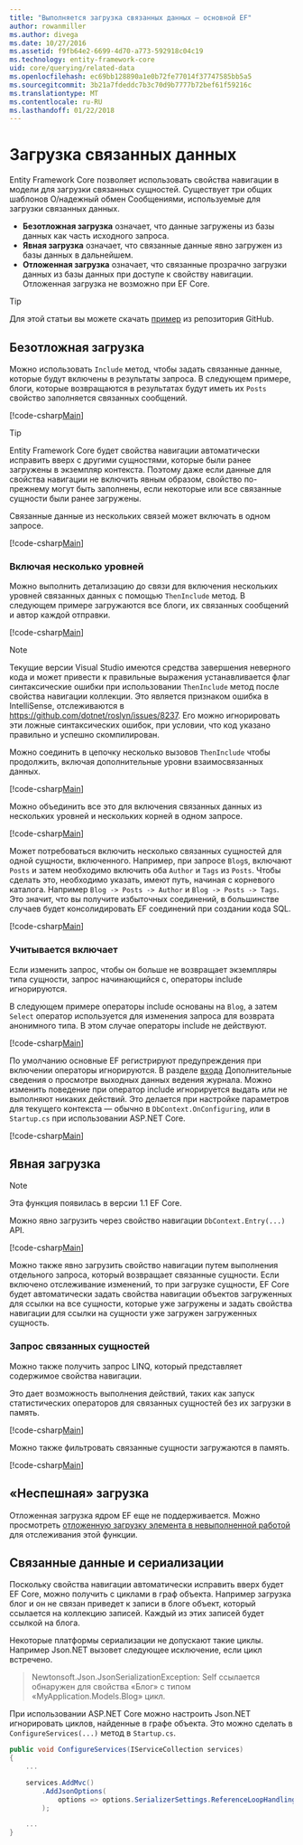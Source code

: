 ```yaml
---
title: "Выполняется загрузка связанных данных — основной EF"
author: rowanmiller
ms.author: divega
ms.date: 10/27/2016
ms.assetid: f9fb64e2-6699-4d70-a773-592918c04c19
ms.technology: entity-framework-core
uid: core/querying/related-data
ms.openlocfilehash: ec69bb128890a1e0b72fe77014f37747585bb5a5
ms.sourcegitcommit: 3b21a7fdeddc7b3c70d9b7777b72bef61f59216c
ms.translationtype: MT
ms.contentlocale: ru-RU
ms.lasthandoff: 01/22/2018
---
```

# <a name="loading-related-data"></a>Загрузка связанных данных

Entity Framework Core позволяет использовать свойства навигации в модели для загрузки связанных сущностей. Существует три общих шаблонов O/надежный обмен Сообщениями, используемые для загрузки связанных данных.
* **Безотложная загрузка** означает, что данные загружены из базы данных как часть исходного запроса.
* **Явная загрузка** означает, что связанные данные явно загружен из базы данных в дальнейшем.
* **Отложенная загрузка** означает, что связанные прозрачно загрузки данных из базы данных при доступе к свойству навигации. Отложенная загрузка не возможно при EF Core.

> [!TIP]  
> Для этой статьи вы можете скачать [пример](https://github.com/aspnet/EntityFramework.Docs/tree/master/samples/core/Querying) из репозитория GitHub.

## <a name="eager-loading"></a>Безотложная загрузка

Можно использовать `Include` метод, чтобы задать связанные данные, которые будут включены в результаты запроса. В следующем примере, блоги, которые возвращаются в результатах будут иметь их `Posts` свойство заполняется связанных сообщений.

[!code-csharp[Main](../../../samples/core/Querying/Querying/RelatedData/Sample.cs#SingleInclude)]

> [!TIP]  
> Entity Framework Core будет свойства навигации автоматически исправить вверх с другими сущностями, которые были ранее загружены в экземпляр контекста. Поэтому даже если данные для свойства навигации не включить явным образом, свойство по-прежнему могут быть заполнены, если некоторые или все связанные сущности были ранее загружены.


Связанные данные из нескольких связей может включать в одном запросе.

[!code-csharp[Main](../../../samples/core/Querying/Querying/RelatedData/Sample.cs#MultipleIncludes)]

### <a name="including-multiple-levels"></a>Включая несколько уровней

Можно выполнить детализацию до связи для включения нескольких уровней связанных данных с помощью `ThenInclude` метод. В следующем примере загружаются все блоги, их связанных сообщений и автор каждой отправки.

[!code-csharp[Main](../../../samples/core/Querying/Querying/RelatedData/Sample.cs#SingleThenInclude)]

> [!NOTE]  
> Текущие версии Visual Studio имеются средства завершения неверного кода и может привести к правильные выражения устанавливается флаг синтаксические ошибки при использовании `ThenInclude` метод после свойства навигации коллекции. Это является признаком ошибка в IntelliSense, отслеживаются в https://github.com/dotnet/roslyn/issues/8237. Его можно игнорировать эти ложные синтаксических ошибок, при условии, что код указано правильно и успешно скомпилирован. 

Можно соединить в цепочку несколько вызовов `ThenInclude` чтобы продолжить, включая дополнительные уровни взаимосвязанных данных.

[!code-csharp[Main](../../../samples/core/Querying/Querying/RelatedData/Sample.cs#MultipleThenIncludes)]

Можно объединить все это для включения связанных данных из нескольких уровней и нескольких корней в одном запросе.

[!code-csharp[Main](../../../samples/core/Querying/Querying/RelatedData/Sample.cs#IncludeTree)]

Может потребоваться включить несколько связанных сущностей для одной сущности, включенного. Например, при запросе `Blog`s, включают `Posts` и затем необходимо включить оба `Author` и `Tags` из `Posts`. Чтобы сделать это, необходимо указать, имеют путь, начиная с корневого каталога. Например `Blog -> Posts -> Author` и `Blog -> Posts -> Tags`. Это значит, что вы получите избыточных соединений, в большинстве случаев будет консолидировать EF соединений при создании кода SQL.

[!code-csharp[Main](../../../samples/core/Querying/Querying/RelatedData/Sample.cs#MultipleLeafIncludes)]

### <a name="ignored-includes"></a>Учитывается включает

Если изменить запрос, чтобы он больше не возвращает экземпляры типа сущности, запрос начинающийся с, операторы include игнорируются.

В следующем примере операторы include основаны на `Blog`, а затем `Select` оператор используется для изменения запроса для возврата анонимного типа. В этом случае операторы include не действуют.

[!code-csharp[Main](../../../samples/core/Querying/Querying/RelatedData/Sample.cs#IgnoredInclude)]

По умолчанию основные EF регистрируют предупреждения при включении операторы игнорируются. В разделе [входа](../miscellaneous/logging.md) Дополнительные сведения о просмотре выходных данных ведения журнала. Можно изменить поведение при оператор include игнорируется выдать или не выполняют никаких действий. Это делается при настройке параметров для текущего контекста — обычно в `DbContext.OnConfiguring`, или в `Startup.cs` при использовании ASP.NET Core.

[!code-csharp[Main](../../../samples/core/Querying/Querying/RelatedData/ThrowOnIgnoredInclude/BloggingContext.cs#OnConfiguring)]

## <a name="explicit-loading"></a>Явная загрузка

> [!NOTE]  
> Эта функция появилась в версии 1.1 EF Core.

Можно явно загрузить через свойство навигации `DbContext.Entry(...)` API.

[!code-csharp[Main](../../../samples/core/Querying/Querying/RelatedData/Sample.cs#Eager)]

Можно также явно загрузить свойство навигации путем выполнения отдельного запроса, который возвращает связанные сущности. Если включено отслеживание изменений, то при загрузке сущности, EF Core будет автоматически задать свойства навигации объектов загруженных для ссылки на все сущности, которые уже загружены и задать свойства навигации для ссылки на сущности уже загружен загруженных сущность.

### <a name="querying-related-entities"></a>Запрос связанных сущностей

Можно также получить запрос LINQ, который представляет содержимое свойства навигации.

Это дает возможность выполнения действий, таких как запуск статистических операторов для связанных сущностей без их загрузки в память.

[!code-csharp[Main](../../../samples/core/Querying/Querying/RelatedData/Sample.cs#NavQueryAggregate)]

Можно также фильтровать связанные сущности загружаются в память.

[!code-csharp[Main](../../../samples/core/Querying/Querying/RelatedData/Sample.cs#NavQueryFiltered)]

## <a name="lazy-loading"></a>«Неспешная» загрузка

Отложенная загрузка ядром EF еще не поддерживается. Можно просмотреть [отложенную загрузку элемента в невыполненной работой](https://github.com/aspnet/EntityFramework/issues/3797) для отслеживания этой функции.

## <a name="related-data-and-serialization"></a>Связанные данные и сериализации

Поскольку свойства навигации автоматически исправить вверх будет EF Core, можно получить с циклами в граф объекта. Например загрузка блог и он не связан приведет к записи в блоге объект, который ссылается на коллекцию записей. Каждый из этих записей будет ссылкой на блога.

Некоторые платформы сериализации не допускают такие циклы. Например Json.NET вызовет следующее исключение, если цикл встречено.

> Newtonsoft.Json.JsonSerializationException: Self ссылается обнаружен для свойства «Блог» с типом «MyApplication.Models.Blog» цикл.

При использовании ASP.NET Core можно настроить Json.NET игнорировать циклов, найденные в графе объекта. Это можно сделать в `ConfigureServices(...)` метод в `Startup.cs`.

``` csharp
public void ConfigureServices(IServiceCollection services)
{
    ...

    services.AddMvc()
        .AddJsonOptions(
            options => options.SerializerSettings.ReferenceLoopHandling = Newtonsoft.Json.ReferenceLoopHandling.Ignore
        );

    ...
}
```
